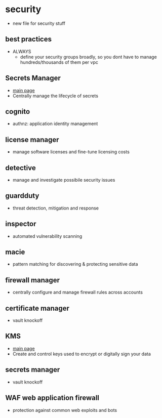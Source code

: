 # security

- new file for security stuff

## best practices

- ALWAYS
  - define your security groups broadly, so you dont have to manage hundreds/thousands of them per vpc

## Secrets Manager

- [main page](https://aws.amazon.com/secrets-manager/?did=ap_card&trk=ap_card)
- Centrally manage the lifecycle of secrets

## cognito

- authnz: application identity management

## license manager

- manage software licenses and fine-tune licensing costs

## detective

- manage and investigate possibile security issues

## guardduty

- threat detection, mitigation and response

## inspector

- automated vulnerability scanning

## macie

- pattern matching for discovering & protecting sensitive data

## firewall manager

- centrally configure and manage firewall rules across accounts

## certificate manager

- vault knockoff

## KMS

- [main page](https://aws.amazon.com/kms/?did=ap_card&trk=ap_card)
- Create and control keys used to encrypt or digitally sign your data

## secrets manager

- vault knockoff

## WAF web application firewall

- protection against common web exploits and bots
